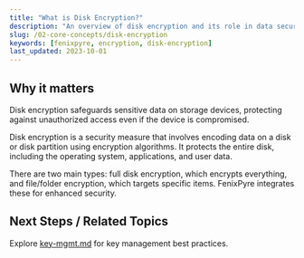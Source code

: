 ```yaml
---
title: "What is Disk Encryption?"
description: "An overview of disk encryption and its role in data security."
slug: /02-core-concepts/disk-encryption
keywords: [fenixpyre, encryption, disk-encryption]
last_updated: 2023-10-01
---
```


## Why it matters
Disk encryption safeguards sensitive data on storage devices, protecting against unauthorized access even if the device is compromised.

Disk encryption is a security measure that involves encoding data on a disk or disk partition using encryption algorithms. It protects the entire disk, including the operating system, applications, and user data.

There are two main types: full disk encryption, which encrypts everything, and file/folder encryption, which targets specific items. FenixPyre integrates these for enhanced security.

## Next Steps / Related Topics
Explore [key-mgmt.md](/02-core-concepts/key-mgmt) for key management best practices.
